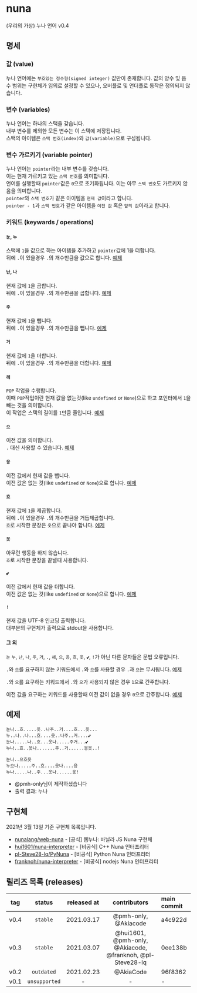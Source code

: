 # nuna
(우리의 가상) 누나 언어 v0.4

## 명세
### 값 (value)
누나 언어에는 `부호있는 정수형(signed integer)` 값만이 존재합니다.
값의 양수 및 음수 범위는 구현체가 임의로 설정할 수 있으나, 오버플로 및 언더플로 동작은 정의되지 않습니다.

### 변수 (variables)
누나 언어는 하나의 스택을 갖습니다.\
내부 변수를 제외한 모든 변수는 이 스택에 저장됩니다.\
스택의 아이템은 `스택 번호(index)`와 `값(variable)`으로 구성됩니다.

### 변수 가르키기 (variable pointer)
누나 언어는 `pointer`라는 내부 변수를 갖습니다.\
이는 현재 가르키고 있는 `스택 번호`를 의미합니다.\
언어를 실행할때 `pointer`값은 `0`으로 초기화됩니다.
이는 아무 `스택 번호`도 가르키지 않음을 의미합니다.\
`pointer`와 `스택 번호`가 같은 아이템을 `현재 값`이라고 합니다.\
`pointer - 1`과 `스택 번호`가 같은 아이템을 `이전 값` 혹은 `앞의 값`이라고 합니다.

### 키워드 (keywards / operations)
#### `눈`, `누`
스택에 `1`을 값으로 하는 아이템을 추가하고
`pointer`값에 1을 더합니다.\
뒤에 `.`이 있을경우 `.`의 개수만큼을 값으로 합니다. [예제](examples.md#눈-누-예제)

#### `난`, `나`
현재 값에 `1`을 곱합니다.\
뒤에 `.`이 있을경우 `.`의 개수만큼을 곱합니다. [예제](examples.md#난-나-예제)

#### `주`
현재 값에 `1`을 뺍니다.\
뒤에 `.`이 있을경우 `.`의 개수만큼을 뺍니다. [예제](examples.md#주-예제)

#### `거`
현재 값에 `1`을 더합니다.\
뒤에 `.`이 있을경우 `.`의 개수만큼을 더합니다. [예제](examples.md#거-예제)

#### `헤`
`POP` 작업을 수행합니다.\
이때 `POP`작업이란 현재 값을 없는것(like `undefined` or `None`)으로 하고
포인터에서 `1`을 빼는 것을 의미합니다.\
이 작업은 스택의 길이를 `1`만큼 줄입니다. [예제](examples.md#헤-예제)

#### `으`
이전 값을 의미합니다.\
`.` 대신 사용할 수 있습니다. [예제](examples.md#으-예제)

#### `응`
이전 값에서 현재 값을 뺍니다.\
이전 값은 없는 것(like `undefined` or `None`)으로 합니다. [예제](examples.md#응-예제)

#### `흐`
현재 값에 `1`을 제곱합니다.\
뒤에 `.`이 있을경우 `.`의 개수만큼을 거듭제곱합니다.\
`흐`로 시작한 문장은 `읏`으로 끝나야 합니다. [예제](examples.md#흐-읏-예제)

#### `읏`
아무런 행동을 하지 않습니다.\
`흐`로 시작한 문장을 끝낼때 사용합니다.

#### `💕`
이전 값에서 현재 값을 더합니다.\
이전 값은 없는 것(like `undefined` or `None`)으로 합니다. [예제](examples.md#-예제)

#### `!`
현재 값을 UTF-8 인코딩 출력합니다.\
대부분의 구현체가 출력으로 stdout을 사용합니다.

#### 그 외
`눈` `누`, `난`, `나`, `주`, `거`, `.`, `헤`, `으`, `응`, `흐`, `읏`, `💕`, `!`가 아닌 다른 문자들은 문법 오류입니다.

`.`와 `으`를 요구하지 않는 키워드에서 `.`와 `으`를 사용할 경우 `.`과 `으`는 무시됩니다. [예제](examples.md#외1-예제)

`.`와 `으`를 요구하는 키워드에서 `.`와 `으`가 사용되지 않은 경우 `1`으로 간주합니다.

이전 값을 요구하는 키워드를 사용할때 이전 값이 없을 경우 `0`으로 간주합니다.  [예제](examples.md#외2-예제)

## 예제
```
눈나..흐.....읏..나주..거....흐...읏...
누..나..나...흐....읏..나주..거....💕
눈나.....나..흐...읏나.....주거...💕
누나..흐..읏나.......주..거......응읏..!

눈나..으흐읏
누으나.....주..흐....읏나....응
누나.....나..주...읏나......응!
```
* @pmh-only님이 제작하셨습니다
* 출력 결과: 누나

## 구현체
2021년 3월 13일 기준 구현체 목록입니다.
* [nunalang/web-nuna](https://github.com/nunalang/web-nuna) - [공식] 웹누나: 바닐라 JS Nuna 구현체
* [hui1601/nuna-interpreter](https://github.com/hui1601/nuna-interpreter) - [비공식] C++ Nuna 인터프리터
* [pl-Steve28-lq/PyNuna](https://github.com/pl-Steve28-lq/PyNuna) - [비공식] Python Nuna 인터프리터
* [franknoh/nuna-interpreter](https://github.com/franknoh/nuna-interpreter) - [비공식] nodejs Nuna 인터프리터

## 릴리즈 목록 (releases)
| tag | status | released at | contributors | main commit |
|:---:|:------:|:-----------:|:------:|:------------|
| v0.4 | `stable` | 2021.03.17 | @pmh-only, @Akiacode | a4c922d |
| v0.3 | `stable` | 2021.03.07 | @hui1601, @pmh-only, @Akiacode, @franknoh, @pl-Steve28-lq | 0ee138b |
| v0.2 | `outdated` | 2021.02.23 | @AkiaCode | 96f8362 |
| v0.1 | `unsupported` | - | - | - |
